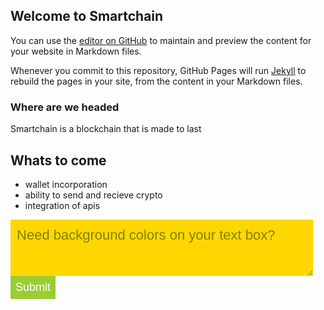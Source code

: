 ## Welcome to Smartchain

You can use the [editor on GitHub](https://github.com/MooreAlex79/SMART/edit/gh-pages/index.md) to maintain and preview the content for your website in Markdown files.

Whenever you commit to this repository, GitHub Pages will run [Jekyll](https://jekyllrb.com/) to rebuild the pages in your site, from the content in your Markdown files.

### Where are we headed

Smartchain is a blockchain that is made to last

## Whats to come
- wallet incorporation
- ability to send and recieve crypto
- integration of apis

<form action="/html/tags/html_form_tag_action.cfm" method="post">
<textarea name="comments" id="comments" style="width:96%;height:90px;background-color:gold;color:olive;border:none;padding:2%;font:22px/30px sans-serif;">
Need background colors on your text box?
</textarea>
<input type="submit" value="Submit" style="background-color:yellowgreen;color:white;padding:5px;font-size:18px;border:none;padding:8px;">
</form>
